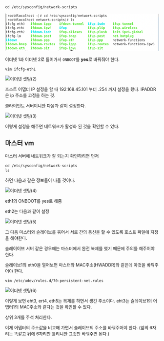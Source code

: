 
```linux
cd /etc/sysconfig/network-scripts
```

![이더넷 셋팅(1)](/img/하둡_구축/이더넷_셋팅(1).png "이더넷 셋팅(1)")

이더넷 1과 이더넷 2로 들어가서 `ONBOOT`를 **yes**로 바꿔줘야 한다.

```linux
vim ifcfg-eth1
```

![이더넷 셋팅(2)](/img/하둡_구축/이더넷_셋팅(2).png "이더넷 셋팅(2)")

호스트 어댑터 IP 설정을 할 때 192.168.45.101 부터 .254 까지 설정을 했다. IPADDR은 ip 주소를 고정을 하는 것.

클라이언트 서버이니깐 다음과 같이 설정한다.

![이더넷 셋팅(3)](/img/하둡_구축/이더넷_셋팅(2).png "이더넷 셋팅(3)")

이렇게 설정을 해주면 네트워크가 활성화 된 것을 확인할 수 있다.

## 마스터 vm

마스터 서버에 네트워크가 잘 되는지 확인하려면 먼저 

```linux
cd /etc/sysconfig/network-scripts
ls
```
 하면 다음과 같은 정보들이 나올 것이다.

 ![이더넷 셋팅(4)](/img/하둡_구축/이더넷_셋팅(4).png "이더넷 셋팅(4)")

 eth1의 ONBOOT를 yes로 해줌

 eth2는 다음과 같이 설정

  ![이더넷 셋팅(5)](/img/하둡_구축/이더넷_셋팅(5).png "이더넷 셋팅(5)")

  그 다음 마스터와 슬레이브를 묶어서 서로 간의 통신을 할 수 있도록 호스트 파일에 지정을 해야한다.

슬레이이브 서버 같은 경우에는 마스터에서 완전 복제를 했기 때문에 주의를 해주어야 한다.

슬레이브1의 eth0을 열어보면 마스터와 MAC주소(HWADDR)와 같은데 아것을 바꿔주어야 한다.

```linux
vim /etc/udev/rules.d/70-persistent-net.rules
```

![이더넷 셋팅(6)](/img/하둡_구축/이더넷_셋팅(5).png "이더넷 셋팅(6)")

이렇게 보면 eht3, ert4, eth5는 복제를 하면서 생긴 주소이다. eht3는 슬레이브1의 어댑터1의 MAC주소와 같다는 것을 확인할 수 있다.

상위 3개를 주석 처리한다.

이제 어댑터의 주소값을 비교해 가면서 슬레이브의 주소를 바꿔주어야 한다. (앞의 6자리는 똑같고 뒤에 6자리만 틀리니깐 그것만 바꿔주면 된다.)